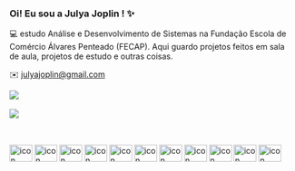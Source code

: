 ### Oi! Eu sou a Julya Joplin ! ✨ 

 💻 estudo Análise e Desenvolvimento de Sistemas na Fundação Escola de Comércio Álvares Penteado (FECAP). Aqui guardo projetos feitos em sala de aula, projetos de estudo e outras coisas. 

✉️ julyajoplin@gmail.com


<picture>
  <source
    srcset="https://github-readme-stats.vercel.app/api?username=julyajoplin&show_icons=true&theme=dracula"
    media="(prefers-color-scheme: dracula)"
  />
  <source
    srcset="https://github-readme-stats.vercel.app/api?username=julyajoplin&show_icons=true"
    media="(prefers-color-scheme: dark), (prefers-color-scheme: no-preference)"
  />
  <img src="https://github-readme-stats.vercel.app/api?username=julyajoplin&show_icons=true" />
</picture> 


<div><br>
<a href="https://linkedin.com/in/julya-joplin" target="_blank"><img src="https://img.shields.io/badge/LinkedIn-0077B5?style=for-the-badge&logo=linkedin&logoColor=white" target="_blank"></a>
</div>
 
##
<div><br>
 <img align= "center" alt="icon" height="30" width="40" src="https://cdn.jsdelivr.net/gh/devicons/devicon/icons/github/github-original.svg" />
 <img align= "center" alt="icon" height="30" width="40" src="https://cdn.jsdelivr.net/gh/devicons/devicon/icons/git/git-original.svg" />
 <img align= "center" alt="icon" height="30" width="40" src="https://cdn.jsdelivr.net/gh/devicons/devicon/icons/html5/html5-original.svg" />
 <img align= "center" alt="icon" height="30" width="40" src="https://cdn.jsdelivr.net/gh/devicons/devicon/icons/css3/css3-original.svg" />
<img align= "center" alt="icon" height="30" width="40" 
src="https://cdn.jsdelivr.net/gh/devicons/devicon/icons/bootstrap/bootstrap-original.svg" />
<img align= "center" alt="icon" height="30" width="40" src="https://cdn.jsdelivr.net/gh/devicons/devicon/icons/nodejs/nodejs-original.svg" />
<img align= "center" alt="icon" height="30" width="40" src="https://cdn.jsdelivr.net/gh/devicons/devicon/icons/npm/npm-original-wordmark.svg" />
 <img align= "center" alt="icon" height="30" width="40" src="https://cdn.jsdelivr.net/gh/devicons/devicon/icons/javascript/javascript-original.svg" />
<img align= "center" alt="icon" height="30" width="40" src="https://cdn.jsdelivr.net/gh/devicons/devicon/icons/python/python-original.svg" />
<img align= "center" alt="icon" height="30" width="40" src="https://cdn.jsdelivr.net/gh/devicons/devicon/icons/vscode/vscode-original.svg" />
<img align= "center" alt="icon" height="30" width="40" src="https://cdn.jsdelivr.net/gh/devicons/devicon/icons/visualstudio/visualstudio-plain.svg" />
</div>

